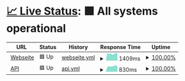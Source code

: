# [📈 Live Status](https://Streckenkunde.github.io/Monitoring): <!--live status--> **🟩 All systems operational**

<!--start: status pages-->
<!-- This summary is generated by Upptime (https://github.com/upptime/upptime) -->
<!-- Do not edit this manually, your changes will be overwritten -->
<!-- prettier-ignore -->
| URL | Status | History | Response Time | Uptime |
| --- | ------ | ------- | ------------- | ------ |
| <img alt="" src="https://icons.duckduckgo.com/ip3/streckenkunde.digital.ico" height="13"> [Webseite](https://streckenkunde.digital) | 🟩 Up | [webseite.yml](https://github.com/Streckenkunde/Monitoring/commits/HEAD/history/webseite.yml) | <details><summary><img alt="Response time graph" src="./graphs/webseite/response-time-week.png" height="20"> 1409ms</summary><br><a href="https://Streckenkunde.github.io/Monitoring/history/webseite"><img alt="Response time 1343" src="https://img.shields.io/endpoint?url=https%3A%2F%2Fraw.githubusercontent.com%2FStreckenkunde%2FMonitoring%2FHEAD%2Fapi%2Fwebseite%2Fresponse-time.json"></a><br><a href="https://Streckenkunde.github.io/Monitoring/history/webseite"><img alt="24-hour response time 1402" src="https://img.shields.io/endpoint?url=https%3A%2F%2Fraw.githubusercontent.com%2FStreckenkunde%2FMonitoring%2FHEAD%2Fapi%2Fwebseite%2Fresponse-time-day.json"></a><br><a href="https://Streckenkunde.github.io/Monitoring/history/webseite"><img alt="7-day response time 1409" src="https://img.shields.io/endpoint?url=https%3A%2F%2Fraw.githubusercontent.com%2FStreckenkunde%2FMonitoring%2FHEAD%2Fapi%2Fwebseite%2Fresponse-time-week.json"></a><br><a href="https://Streckenkunde.github.io/Monitoring/history/webseite"><img alt="30-day response time 1369" src="https://img.shields.io/endpoint?url=https%3A%2F%2Fraw.githubusercontent.com%2FStreckenkunde%2FMonitoring%2FHEAD%2Fapi%2Fwebseite%2Fresponse-time-month.json"></a><br><a href="https://Streckenkunde.github.io/Monitoring/history/webseite"><img alt="1-year response time 1343" src="https://img.shields.io/endpoint?url=https%3A%2F%2Fraw.githubusercontent.com%2FStreckenkunde%2FMonitoring%2FHEAD%2Fapi%2Fwebseite%2Fresponse-time-year.json"></a></details> | <details><summary><a href="https://Streckenkunde.github.io/Monitoring/history/webseite">100.00%</a></summary><a href="https://Streckenkunde.github.io/Monitoring/history/webseite"><img alt="All-time uptime 100.00%" src="https://img.shields.io/endpoint?url=https%3A%2F%2Fraw.githubusercontent.com%2FStreckenkunde%2FMonitoring%2FHEAD%2Fapi%2Fwebseite%2Fuptime.json"></a><br><a href="https://Streckenkunde.github.io/Monitoring/history/webseite"><img alt="24-hour uptime 100.00%" src="https://img.shields.io/endpoint?url=https%3A%2F%2Fraw.githubusercontent.com%2FStreckenkunde%2FMonitoring%2FHEAD%2Fapi%2Fwebseite%2Fuptime-day.json"></a><br><a href="https://Streckenkunde.github.io/Monitoring/history/webseite"><img alt="7-day uptime 100.00%" src="https://img.shields.io/endpoint?url=https%3A%2F%2Fraw.githubusercontent.com%2FStreckenkunde%2FMonitoring%2FHEAD%2Fapi%2Fwebseite%2Fuptime-week.json"></a><br><a href="https://Streckenkunde.github.io/Monitoring/history/webseite"><img alt="30-day uptime 100.00%" src="https://img.shields.io/endpoint?url=https%3A%2F%2Fraw.githubusercontent.com%2FStreckenkunde%2FMonitoring%2FHEAD%2Fapi%2Fwebseite%2Fuptime-month.json"></a><br><a href="https://Streckenkunde.github.io/Monitoring/history/webseite"><img alt="1-year uptime 100.00%" src="https://img.shields.io/endpoint?url=https%3A%2F%2Fraw.githubusercontent.com%2FStreckenkunde%2FMonitoring%2FHEAD%2Fapi%2Fwebseite%2Fuptime-year.json"></a></details>
| <img alt="" src="https://icons.duckduckgo.com/ip3/streckenkunde.digital.ico" height="13"> [API](https://streckenkunde.digital/api) | 🟩 Up | [api.yml](https://github.com/Streckenkunde/Monitoring/commits/HEAD/history/api.yml) | <details><summary><img alt="Response time graph" src="./graphs/api/response-time-week.png" height="20"> 830ms</summary><br><a href="https://Streckenkunde.github.io/Monitoring/history/api"><img alt="Response time 853" src="https://img.shields.io/endpoint?url=https%3A%2F%2Fraw.githubusercontent.com%2FStreckenkunde%2FMonitoring%2FHEAD%2Fapi%2Fapi%2Fresponse-time.json"></a><br><a href="https://Streckenkunde.github.io/Monitoring/history/api"><img alt="24-hour response time 717" src="https://img.shields.io/endpoint?url=https%3A%2F%2Fraw.githubusercontent.com%2FStreckenkunde%2FMonitoring%2FHEAD%2Fapi%2Fapi%2Fresponse-time-day.json"></a><br><a href="https://Streckenkunde.github.io/Monitoring/history/api"><img alt="7-day response time 830" src="https://img.shields.io/endpoint?url=https%3A%2F%2Fraw.githubusercontent.com%2FStreckenkunde%2FMonitoring%2FHEAD%2Fapi%2Fapi%2Fresponse-time-week.json"></a><br><a href="https://Streckenkunde.github.io/Monitoring/history/api"><img alt="30-day response time 847" src="https://img.shields.io/endpoint?url=https%3A%2F%2Fraw.githubusercontent.com%2FStreckenkunde%2FMonitoring%2FHEAD%2Fapi%2Fapi%2Fresponse-time-month.json"></a><br><a href="https://Streckenkunde.github.io/Monitoring/history/api"><img alt="1-year response time 853" src="https://img.shields.io/endpoint?url=https%3A%2F%2Fraw.githubusercontent.com%2FStreckenkunde%2FMonitoring%2FHEAD%2Fapi%2Fapi%2Fresponse-time-year.json"></a></details> | <details><summary><a href="https://Streckenkunde.github.io/Monitoring/history/api">100.00%</a></summary><a href="https://Streckenkunde.github.io/Monitoring/history/api"><img alt="All-time uptime 100.00%" src="https://img.shields.io/endpoint?url=https%3A%2F%2Fraw.githubusercontent.com%2FStreckenkunde%2FMonitoring%2FHEAD%2Fapi%2Fapi%2Fuptime.json"></a><br><a href="https://Streckenkunde.github.io/Monitoring/history/api"><img alt="24-hour uptime 100.00%" src="https://img.shields.io/endpoint?url=https%3A%2F%2Fraw.githubusercontent.com%2FStreckenkunde%2FMonitoring%2FHEAD%2Fapi%2Fapi%2Fuptime-day.json"></a><br><a href="https://Streckenkunde.github.io/Monitoring/history/api"><img alt="7-day uptime 100.00%" src="https://img.shields.io/endpoint?url=https%3A%2F%2Fraw.githubusercontent.com%2FStreckenkunde%2FMonitoring%2FHEAD%2Fapi%2Fapi%2Fuptime-week.json"></a><br><a href="https://Streckenkunde.github.io/Monitoring/history/api"><img alt="30-day uptime 100.00%" src="https://img.shields.io/endpoint?url=https%3A%2F%2Fraw.githubusercontent.com%2FStreckenkunde%2FMonitoring%2FHEAD%2Fapi%2Fapi%2Fuptime-month.json"></a><br><a href="https://Streckenkunde.github.io/Monitoring/history/api"><img alt="1-year uptime 100.00%" src="https://img.shields.io/endpoint?url=https%3A%2F%2Fraw.githubusercontent.com%2FStreckenkunde%2FMonitoring%2FHEAD%2Fapi%2Fapi%2Fuptime-year.json"></a></details>

<!--end: status pages-->
